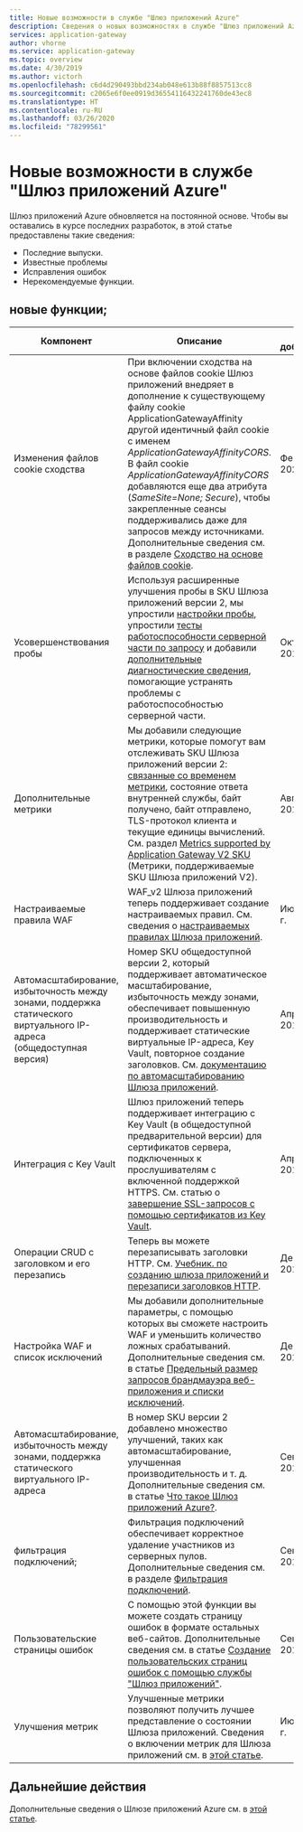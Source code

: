 ```yaml
---
title: Новые возможности в службе "Шлюз приложений Azure"
description: Сведения о новых возможностях в службе "Шлюз приложений Azure", включая последние заметки о выпуске, известные проблемы, исправления ошибок, нерекомендуемые функции и предстоящие изменения.
services: application-gateway
author: vhorne
ms.service: application-gateway
ms.topic: overview
ms.date: 4/30/2019
ms.author: victorh
ms.openlocfilehash: c6d4d290493bbd234ab048e613b88f8857513cc8
ms.sourcegitcommit: c2065e6f0ee0919d36554116432241760de43ec8
ms.translationtype: HT
ms.contentlocale: ru-RU
ms.lasthandoff: 03/26/2020
ms.locfileid: "78299561"
---
```

# <a name="whats-new-in-azure-application-gateway"></a>Новые возможности в службе "Шлюз приложений Azure"

Шлюз приложений Azure обновляется на постоянной основе. Чтобы вы оставались в курсе последних разработок, в этой статье предоставлены такие сведения:

- Последние выпуски.
- Известные проблемы
- Исправления ошибок
- Нерекомендуемые функции.

## <a name="new-features"></a>новые функции;

|Компонент  |Описание  |Дата добавления  |
|---------|---------|---------|
|Изменения файлов cookie сходства |При включении сходства на основе файлов cookie Шлюз приложений внедряет в дополнение к существующему файлу cookie ApplicationGatewayAffinity другой идентичный файл cookie с именем *ApplicationGatewayAffinityCORS*. В файл cookie *ApplicationGatewayAffinityCORS* добавляются еще два атрибута (*SameSite=None; Secure*), чтобы закрепленные сеансы поддерживались даже для запросов между источниками. Дополнительные сведения см. в разделе [Сходство на основе файлов cookie](configuration-overview.md#cookie-based-affinity). |Февраль 2020 г. |
|Усовершенствования пробы |Используя расширенные улучшения пробы в SKU Шлюза приложений версии 2, мы упростили [настройки пробы](https://docs.microsoft.com/azure/application-gateway/application-gateway-create-probe-portal#create-probe-for-application-gateway-v2-sku), упростили [тесты работоспособности серверной части по запросу](https://docs.microsoft.com/azure/application-gateway/application-gateway-create-probe-portal#test-backend-health-with-the-probe) и добавили [дополнительные диагностические сведения](https://docs.microsoft.com/azure/application-gateway/application-gateway-backend-health-troubleshooting#error-messages), помогающие устранять проблемы с работоспособностью серверной части.  |Октябрь 2019 г. |
|Дополнительные метрики |Мы добавили следующие метрики, которые помогут вам отслеживать SKU Шлюза приложений версии 2: [связанные со временем метрики](https://docs.microsoft.com/azure/application-gateway/application-gateway-metrics#timing-metrics), состояние ответа внутренней службы, байт получено, байт отправлено, TLS-протокол клиента и текущие единицы вычислений. См. раздел [Metrics supported by Application Gateway V2 SKU](https://docs.microsoft.com/azure/application-gateway/application-gateway-metrics#metrics-supported-by-application-gateway-v2-sku) (Метрики, поддерживаемые SKU Шлюза приложений V2). |Август 2019 г. |
|Настраиваемые правила WAF |WAF_v2 Шлюза приложений теперь поддерживает создание настраиваемых правил. См. сведения о [настраиваемых правилах Шлюза приложений](custom-waf-rules-overview.md). |Июнь 2019 г. |
|Автомасштабирование, избыточность между зонами, поддержка статического виртуального IP-адреса (общедоступная версия) |Номер SKU общедоступной версии 2, который поддерживает автоматическое масштабирование, избыточность между зонами, обеспечивает повышенную производительность и поддерживает статические виртуальные IP-адреса, Key Vault, повторное создание заголовков. См. [документацию по автомасштабированию Шлюза приложений](application-gateway-autoscaling-zone-redundant.md). |Апрель 2019 г. |
|Интеграция с Key Vault |Шлюз приложений теперь поддерживает интеграцию с Key Vault (в общедоступной предварительной версии) для сертификатов сервера, подключенных к прослушивателям с включенной поддержкой HTTPS. См. статью о [завершение SSL-запросов с помощью сертификатов из Key Vault](key-vault-certs.md). |Апрель 2019 г. |
|Операции CRUD с заголовком и его перезапись     |Теперь вы можете перезаписывать заголовки HTTP. См. [Учебник. по созданию шлюза приложений и перезаписи заголовков HTTP](tutorial-http-header-rewrite-powershell.md).|Декабрь 2018 г.|
|Настройка WAF и список исключений     |Мы добавили дополнительные параметры, с помощью которых вы сможете настроить WAF и уменьшить количество ложных срабатываний. Дополнительные сведения см. в статье [Предельный размер запросов брандмауэра веб-приложения и списки исключений](application-gateway-waf-configuration.md).|Декабрь 2018 г.|
|Автомасштабирование, избыточность между зонами, поддержка статического виртуального IP-адреса      |В номер SKU версии 2 добавлено множество улучшений, таких как автомасштабирование, улучшенная производительность и т. д. Дополнительные сведения см. в статье [Что такое Шлюз приложений Azure?](overview.md).|Сентябрь 2018 г.|
|фильтрация подключений;     |Фильтрация подключений обеспечивает корректное удаление участников из серверных пулов. Дополнительные сведения см. в разделе [Фильтрация подключений](features.md#connection-draining).|Сентябрь 2018 г.|
|Пользовательские страницы ошибок     |С помощью этой функции вы можете создать страницу ошибок в формате остальных веб-сайтов. Дополнительные сведения см. в статье [Создание пользовательских страниц ошибок с помощью службы "Шлюз приложений"](custom-error.md).|Сентябрь 2018 г.|
|Улучшения метрик     |Улучшенные метрики позволяют получить лучшее представление о состоянии Шлюза приложений. Сведения о включении метрик для Шлюза приложений см. в [этой статье](application-gateway-diagnostics.md).|Июнь 2018 г.|

## <a name="next-steps"></a>Дальнейшие действия

Дополнительные сведения о Шлюзе приложений Azure см. в [этой статье](overview.md).
